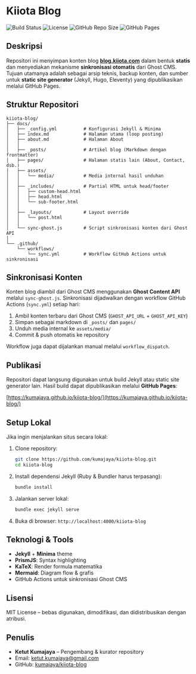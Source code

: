 # Kiiota Blog

![Build Status](https://img.shields.io/github/actions/workflow/status/kumajaya/kiiota-blog/sync.yml?branch=main)
![License](https://img.shields.io/github/license/kumajaya/kiiota-blog)
![GitHub Repo Size](https://img.shields.io/github/repo-size/kumajaya/kiiota-blog)
![GitHub Pages](https://img.shields.io/badge/GitHub-Pages-blue)

## Deskripsi

Repositori ini menyimpan konten blog **[blog.kiiota.com](https://blog.kiiota.com/)** dalam bentuk **statis** dan menyediakan mekanisme **sinkronisasi otomatis** dari Ghost CMS. Tujuan utamanya adalah sebagai arsip teknis, backup konten, dan sumber untuk **static site generator** (Jekyll, Hugo, Eleventy) yang dipublikasikan melalui GitHub Pages.

## Struktur Repositori

```
kiiota-blog/
├── docs/
│   ├── _config.yml          # Konfigurasi Jekyll & Minima
│   ├── index.md             # Halaman utama (loop posting)
│   ├── about.md             # Halaman About
│   │
│   ├── _posts/              # Artikel blog (Markdown dengan frontmatter)
│   ├── pages/               # Halaman statis lain (About, Contact, dsb.)
│   ├── assets/
│   │   └── media/           # Media internal hasil unduhan
│   │
│   ├── _includes/           # Partial HTML untuk head/footer
│   │   ├── custom-head.html
│   │   ├── head.html
│   │   └── sub-footer.html
│   │
│   ├── _layouts/            # Layout override
│   │   └── post.html
│   │
│   └── sync-ghost.js        # Script sinkronisasi konten dari Ghost API
│
└── .github/
    └── workflows/
        └── sync.yml         # Workflow GitHub Actions untuk sinkronisasi
```

## Sinkronisasi Konten

Konten blog diambil dari Ghost CMS menggunakan **Ghost Content API** melalui `sync-ghost.js`. Sinkronisasi dijadwalkan dengan workflow GitHub Actions (`sync.yml`) setiap hari:

1. Ambil konten terbaru dari Ghost CMS (`GHOST_API_URL` + `GHOST_API_KEY`)
2. Simpan sebagai markdown di `_posts/` dan `pages/`
3. Unduh media internal ke `assets/media/`
4. Commit & push otomatis ke repository

Workflow juga dapat dijalankan manual melalui `workflow_dispatch`.

## Publikasi

Repositori dapat langsung digunakan untuk build Jekyll atau static site generator lain. Hasil build dapat dipublikasikan melalui **GitHub Pages**:

[https://kumajaya.github.io/kiiota-blog/](https://kumajaya.github.io/kiiota-blog/)

## Setup Lokal

Jika ingin menjalankan situs secara lokal:

1. Clone repository:
   ```bash
   git clone https://github.com/kumajaya/kiiota-blog.git
   cd kiiota-blog
   ```

2. Install dependensi Jekyll (Ruby & Bundler harus terpasang):
   ```bash
   bundle install
   ```

3. Jalankan server lokal:
   ```bash
   bundle exec jekyll serve
   ```

4. Buka di browser: `http://localhost:4000/kiiota-blog`

## Teknologi & Tools

* **Jekyll** + **Minima** theme
* **PrismJS**: Syntax highlighting
* **KaTeX**: Render formula matematika
* **Mermaid**: Diagram flow & grafis
* GitHub Actions untuk sinkronisasi Ghost CMS

## Lisensi

MIT License – bebas digunakan, dimodifikasi, dan didistribusikan dengan atribusi.

## Penulis

* **Ketut Kumajaya** – Pengembang & kurator repository
* Email: [ketut.kumajaya@gmail.com](mailto:ketut.kumajaya@gmail.com)
* GitHub: [kumajaya/kiiota-blog](https://github.com/kumajaya/kiiota-blog)
